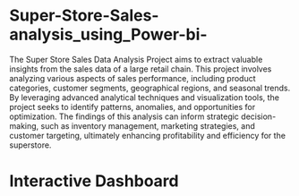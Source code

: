 # Super-Store-Sales-analysis_using_Power-bi-

The Super Store Sales Data Analysis Project aims to extract valuable insights from the sales data of a large retail chain. This project involves analyzing various aspects of sales performance, including product categories, customer segments, geographical regions, and seasonal trends. By leveraging advanced analytical techniques and visualization tools, the project seeks to identify patterns, anomalies, and opportunities for optimization. The findings of this analysis can inform strategic decision-making, such as inventory management, marketing strategies, and customer targeting, ultimately enhancing profitability and efficiency for the superstore.

# Interactive Dashboard
